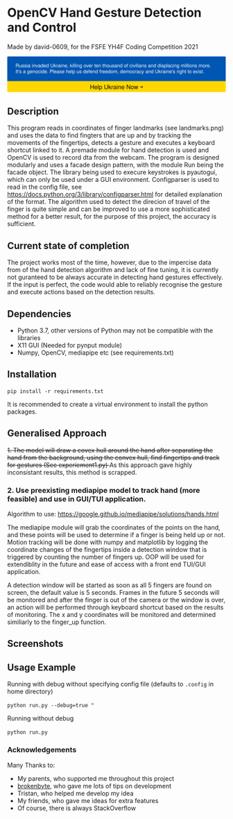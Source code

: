 # OpenCV Hand Gesture Detection and Control

Made by david-0609, for the FSFE YH4F Coding Competition 2021

[![Stand With Ukraine](https://raw.githubusercontent.com/vshymanskyy/StandWithUkraine/main/banner2-direct.svg)](https://vshymanskyy.github.io/StandWithUkraine)

## Description

This program reads in coordinates of finger landmarks (see landmarks.png) and uses the data to find fingters that are up and by tracking the movements of the fingertips, detects a gesture and executes a keyboard shortcut linked to it. A premade module for hand detection is used and OpenCV is used to record dta from the webcam. The program is designed modularly and uses a facade design pattern, with the module Run being the facade object. The library being used to execure keystrokes is pyautogui, which can only be used under a GUI environment. Configparser is used to read in the config file, see https://docs.python.org/3/library/configparser.html for detailed explanation of the format. The algorithm used to detect the direcion of travel of the finger is quite simple and can be improved to use a more sophisticated method for a better result, for the purpose of this project, the accuracy is sufficient. 

## Current state of completion
The project works most of the time, however, due to the impercise data from of the hand detection algorithm and lack of fine tuning, it is currently not guranteed to be always accurate in detecting hand gestures effectively. If the input is perfect, the code would able to reliably recognise the gesture and execute actions based on the detection results. 

## Dependencies

- Python 3.7, other versions of Python may not be compatible with the libraries
- X11 GUI (Needed for pynput module) 
- Numpy, OpenCV, mediapipe etc (see requirements.txt)

## Installation

    pip install -r requirements.txt

It is recommended to create a virtual environment to install the python packages. 

## Generalised Approach

<s> 1. The model will draw a covex hull around the hand after separating the hand from the background, using the convex hull, find fingertips and track for gestures (See experiement1.py) </s> As this approach gave highly inconsistant results, this method is scrapped. 

### 2. Use preexisting mediapipe model to track hand (more feasible) and use in GUI/TUI application.

Algorithm to use: https://google.github.io/mediapipe/solutions/hands.html

The mediapipe module will grab the coordinates of the points on the hand, and these points will be used to determine if a finger is being held up or not. Motion tracking will be done with numpy and matplotlib by logging the coordinate changes of the fingertips inside a detection window that is triggered by counting the number of fingers up.
OOP will be used for extendiblity in the future and ease of access with a front end TUI/GUI application.  

A detection window will be started as soon as all 5 fingers are found on screen, the default value is 5 seconds. Frames in the future 5 seconds will be monitored and after the finger is out of the camera or the window is over, an action will be performed through keyboard shortcut based on the results of monitoring. The x and y coordinates will be monitored and determined similiarly to the finger_up function.

## Screenshots

## Usage Example

Running with debug without specifying config file (defaults to `.config` in home directory)

`python run.py --debug=true "`

Running without debug

`python run.py`

### Acknowledgements

Many Thanks to:

- My parents, who supported me throughout this project
- [brokenbyte](https://gitlab.com/brokenbyte/), who gave me lots of tips on development
- Tristan, who helped me develop my idea
- My friends, who gave me ideas for extra features
- Of course, there is always StackOverflow
